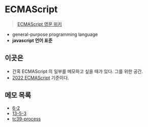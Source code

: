 # ECMAScript

> [ECMAScript 영문 위키](https://en.wikipedia.org/wiki/ECMAScript)

- general-purpose programming language
- **javascript 언어 표준**

## 이곳은

- 간혹 ECMAScript 의 일부를 메모하고 싶을 때가 있다. 그를 위한 공간.
- [2022 ECMAScript](https://tc39.es/ecma262/) 기준이다.

## 메모 목록

- [6-2](./6-2.md)
- [13-5-3](./13-5-3.md)
- [tc39-process](./tc39-process.md)
